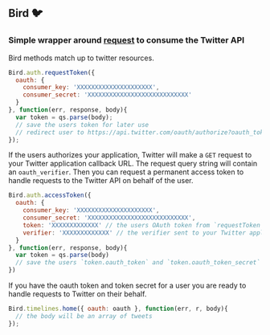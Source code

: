 ## Bird :bird:

### Simple wrapper around [request](https://github.com/mikeal/request) to consume the Twitter API

Bird methods match up to twitter resources.

```js
Bird.auth.requestToken({
  oauth: {
    consumer_key: 'XXXXXXXXXXXXXXXXXXXXX',
    consumer_secret: 'XXXXXXXXXXXXXXXXXXXXXXXXXXXX'
  }
}, function(err, response, body){
  var token = qs.parse(body);
  // save the users token for later use
  // redirect user to https://api.twitter.com/oauth/authorize?oauth_token= + token.oauth_token
});
```

If the users authorizes your application, Twitter will make a `GET` request to your Twitter application callback URL. The request query string will contain an `oauth_verifier`. Then you can request a permanent access token to handle requests to the Twitter API on behalf of the user.

```js
Bird.auth.accessToken({
  oauth: {
    consumer_key: 'XXXXXXXXXXXXXXXXXXXXX',
    consumer_secret: 'XXXXXXXXXXXXXXXXXXXXXXXXXXXX',
    token: 'XXXXXXXXXXXXX' // the users OAuth token from `requestToken`
    verifier: 'XXXXXXXXXXXXX' // the verifier sent to your Twitter application callback route
  }
}, function(err, response, body){
  var token = qs.parse(body)
  // save the users `token.oauth_token` and `token.oauth_token_secret` here
})
```

If you have the oauth token and token secret for a user you are ready to handle requests to Twitter on their behalf.

```js
Bird.timelines.home({ oauth: oauth }, function(err, r, body){
  // the body will be an array of tweets
});
```
